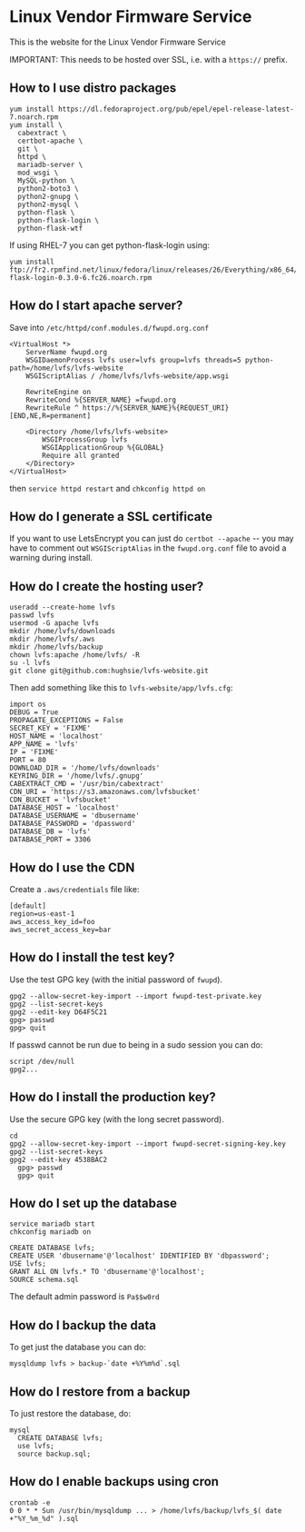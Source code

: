 Linux Vendor Firmware Service
=============================

This is the website for the Linux Vendor Firmware Service

IMPORTANT: This needs to be hosted over SSL, i.e. with a `https://` prefix.

## How to I use distro packages ##

    yum install https://dl.fedoraproject.org/pub/epel/epel-release-latest-7.noarch.rpm
    yum install \
      cabextract \
      certbot-apache \
      git \
      httpd \
      mariadb-server \
      mod_wsgi \
      MySQL-python \
      python2-boto3 \
      python2-gnupg \
      python2-mysql \
      python-flask \
      python-flask-login \
      python-flask-wtf

If using RHEL-7 you can get python-flask-login using:

    yum install ftp://fr2.rpmfind.net/linux/fedora/linux/releases/26/Everything/x86_64/os/Packages/p/python-flask-login-0.3.0-6.fc26.noarch.rpm

## How do I start apache server? ##

Save into `/etc/httpd/conf.modules.d/fwupd.org.conf`

    <VirtualHost *>
        ServerName fwupd.org
        WSGIDaemonProcess lvfs user=lvfs group=lvfs threads=5 python-path=/home/lvfs/lvfs-website
        WSGIScriptAlias / /home/lvfs/lvfs-website/app.wsgi

        RewriteEngine on
        RewriteCond %{SERVER_NAME} =fwupd.org
        RewriteRule ^ https://%{SERVER_NAME}%{REQUEST_URI} [END,NE,R=permanent]

        <Directory /home/lvfs/lvfs-website>
            WSGIProcessGroup lvfs
            WSGIApplicationGroup %{GLOBAL}
            Require all granted
        </Directory>
    </VirtualHost>

then `service httpd restart` and `chkconfig httpd on`

## How do I generate a SSL certificate ##

If you want to use LetsEncrypt you can just do `certbot --apache` -- you may
have to comment out `WSGIScriptAlias` in the `fwupd.org.conf` file to avoid
a warning during install.

## How do I create the hosting user? ##

    useradd --create-home lvfs
    passwd lvfs
    usermod -G apache lvfs
    mkdir /home/lvfs/downloads
    mkdir /home/lvfs/.aws
    mkdir /home/lvfs/backup
    chown lvfs:apache /home/lvfs/ -R
    su -l lvfs
    git clone git@github.com:hughsie/lvfs-website.git

Then add something like this to `lvfs-website/app/lvfs.cfg`:

    import os
    DEBUG = True
    PROPAGATE_EXCEPTIONS = False
    SECRET_KEY = 'FIXME'
    HOST_NAME = 'localhost'
    APP_NAME = 'lvfs'
    IP = 'FIXME'
    PORT = 80
    DOWNLOAD_DIR = '/home/lvfs/downloads'
    KEYRING_DIR = '/home/lvfs/.gnupg'
    CABEXTRACT_CMD = '/usr/bin/cabextract'
    CDN_URI = 'https://s3.amazonaws.com/lvfsbucket'
    CDN_BUCKET = 'lvfsbucket'
    DATABASE_HOST = 'localhost'
    DATABASE_USERNAME = 'dbusername'
    DATABASE_PASSWORD = 'dpassword'
    DATABASE_DB = 'lvfs'
    DATABASE_PORT = 3306

## How do I use the CDN ##

Create a `.aws/credentials` file like:

    [default]
    region=us-east-1
    aws_access_key_id=foo
    aws_secret_access_key=bar

## How do I install the test key? ##

Use the test GPG key (with the initial password of `fwupd`).

    gpg2 --allow-secret-key-import --import fwupd-test-private.key
    gpg2 --list-secret-keys
    gpg2 --edit-key D64F5C21
    gpg> passwd
    gpg> quit

If passwd cannot be run due to being in a sudo session you can do:

    script /dev/null
    gpg2...

## How do I install the production key? ##

Use the secure GPG key (with the long secret password).

    cd
    gpg2 --allow-secret-key-import --import fwupd-secret-signing-key.key
    gpg2 --list-secret-keys
    gpg2 --edit-key 4538BAC2
      gpg> passwd
      gpg> quit

## How do I set up the database ##

    service mariadb start
    chkconfig mariadb on

    CREATE DATABASE lvfs;
    CREATE USER 'dbusername'@'localhost' IDENTIFIED BY 'dbpassword';
    USE lvfs;
    GRANT ALL ON lvfs.* TO 'dbusername'@'localhost';
    SOURCE schema.sql

The default admin password is `Pa$$w0rd`

## How do I backup the data ##

To get just the database you can do:

    mysqldump lvfs > backup-`date +%Y%m%d`.sql

## How do I restore from a backup ##

To just restore the database, do:

    mysql
      CREATE DATABASE lvfs;
      use lvfs;
      source backup.sql;

## How do I enable backups using cron ##

    crontab -e
    0 0 * * Sun /usr/bin/mysqldump ... > /home/lvfs/backup/lvfs_$( date +"%Y_%m_%d" ).sql
